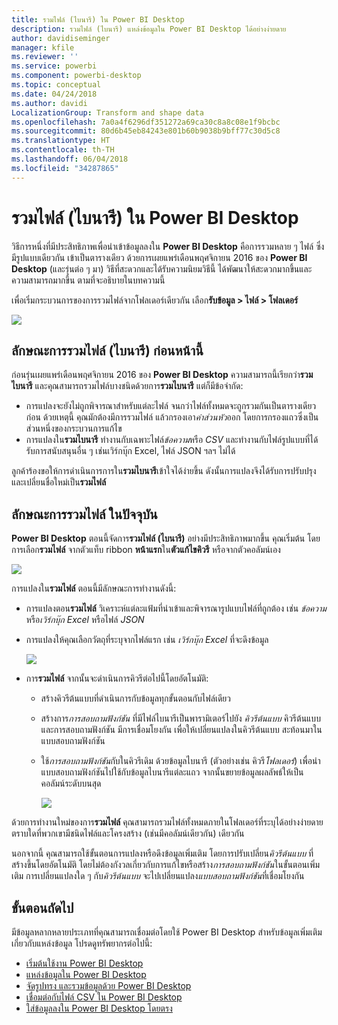 ```yaml
---
title: รวมไฟล์ (ไบนารี) ใน Power BI Desktop
description: รวมไฟล์ (ไบนารี) แหล่งข้อมูลใน Power BI Desktop ได้อย่างง่ายดาย
author: davidiseminger
manager: kfile
ms.reviewer: ''
ms.service: powerbi
ms.component: powerbi-desktop
ms.topic: conceptual
ms.date: 04/24/2018
ms.author: davidi
LocalizationGroup: Transform and shape data
ms.openlocfilehash: 7a0a4f6296df351272a69ca30c8a8c08e1f9bcbc
ms.sourcegitcommit: 80d6b45eb84243e801b60b9038b9bff77c30d5c8
ms.translationtype: HT
ms.contentlocale: th-TH
ms.lasthandoff: 06/04/2018
ms.locfileid: "34287865"
---
```

# <a name="combine-files-binaries-in-power-bi-desktop"></a>รวมไฟล์ (ไบนารี) ใน Power BI Desktop
วิธีการหนึ่งที่มีประสิทธิภาพเพื่อนำเข้าข้อมูลลงใน **Power BI Desktop** คือการรวมหลาย ๆ ไฟล์ ซึ่งมีรูปแบบเดียวกัน เข้าเป็นตารางเดียว ด้วยการเผยแพร่เดือนพฤศจิกายน 2016 ของ **Power BI Desktop** (และรุ่นต่อ ๆ มา) วิธีที่สะดวกและได้รับความนิยมวิธีนี้ ได้พัฒนาให้สะดวกมากขึ้นและความสามารถมากขึ้น ตามที่จะอธิบายในบทความนี้

เพื่อเริ่มกระบวนการของการรวมไฟล์จากโฟลเดอร์เดียวกัน เลือก**รับข้อมูล > ไฟล์ > โฟลเดอร์**

![](media/desktop-combine-binaries/combine-binaries_1.png)

## <a name="previous-combine-files-binaries-behavior"></a>ลักษณะการรวมไฟล์ (ไบนารี) ก่อนหน้านี้
ก่อนรุ่นเผยแพร่เดือนพฤศจิกายน 2016 ของ **Power BI Desktop** ความสามารถนี้เรียกว่า**รวมไบนารี** และคุณสามารถรวมไฟล์บางชนิดด้วยการ**รวมไบนารี** แต่ก็มีข้อจำกัด:

* การแปลงจะยังไม่ถูกพิจารณาสำหรับแต่ละไฟล์ จนกว่าไฟล์ทั้งหมดจะถูกรวมกันเป็นตารางเดียวก่อน ด้วยเหตุนี้ คุณมักต้องมีการรวมไฟล์ แล้วกรองเอา*ค่าส่วนหัว*ออก โดยการกรองแถวซึ่งเป็นส่วนหนึ่งของกระบวนการแก้ไข
* การแปลงใน**รวมไบนารี** ทำงานกับเฉพาะไฟล์*ข้อความ*หรือ *CSV* และทำงานกับไฟล์รูปแบบที่ได้รับการสนับสนุนอื่น ๆ เช่นเวิร์กบุ๊ก Excel, ไฟล์ JSON ฯลฯ ไม่ได้

ลูกค้าร้องขอให้การดำเนินการการใน**รวมไบนารี**เข้าใจได้ง่ายขึ้น ดังนั้นการแปลงจึงได้รับการปรับปรุง และเปลี่ยนชื่อใหม่เป็น**รวมไฟล์**

## <a name="current-combine-files-behavior"></a>ลักษณะการรวมไฟล์ ในปัจจุบัน
**Power BI Desktop** ตอนนี้จัดการ**รวมไฟล์ (ไบนารี)** อย่างมีประสิทธิภาพมากขึ้น คุณเริ่มต้น โดยการเลือก**รวมไฟล์** จากตัวแท็บ ribbon **หน้าแรก**ใน**ตัวแก้ไขคิวรี** หรือจากตัวคอลัมน์เอง

![](media/desktop-combine-binaries/combine-binaries_2a.png)

การแปลงใน**รวมไฟล์** ตอนนี้มีลักษณะการทำงานดังนี้:

* การแปลงตอน**รวมไฟล์** วิเคราะห์แต่ละแฟ้มที่นำเข้าและพิจารณารูปแบบไฟล์ที่ถูกต้อง เช่น *ข้อความ* หรือ*เวิร์กบุ๊ก Excel* หรือไฟล์ *JSON*
* การแปลงให้คุณเลือกวัตถุที่ระบุจากไฟล์แรก เช่น *เวิร์กบุ๊ก Excel* ที่จะดึงข้อมูล
  
  ![](media/desktop-combine-binaries/combine-binaries_3.png)
* การ**รวมไฟล์** จากนั้นจะดำเนินการคิวรีต่อไปนี้โดยอัตโนมัติ:
  
  * สร้างคิวรีต้นแบบที่ดำเนินการกับข้อมูลทุกขั้นตอนกับไฟล์เดียว
  * สร้างการ*การสอบถามฟังก์ชัน* ที่มีไฟล์ไบนารีเป็นพารามิเตอร์ไปยัง *คิวรีต้นแบบ* คิวรีต้นแบบและการสอบถามฟังก์ชัน มีการเชื่อมโยงกัน เพื่อให้เปลี่ยนแปลงในคิวรีต้นแบบ สะท้อนมาในแบบสอบถามฟังก์ชัน
  * ใช้*การสอบถามฟังก์ชัน*กับในคิวรีเดิม ด้วยข้อมูลไบนารี (ตัวอย่างเช่น คิวรี*โฟลเดอร์*) เพื่อนำแบบสอบถามฟังก์ชันไปใช้กับข้อมูลไบนารีแต่ละแถว จากนั้นขยายข้อมูลผลลัพธ์ให้เป็นคอลัมน์ระดับบนสุด
    
    ![](media/desktop-combine-binaries/combine-binaries_4.png)

ด้วยการทำงานใหม่ของการ**รวมไฟล์** คุณสามารถรวมไฟล์ทั้งหมดภายในโฟลเดอร์ที่ระบุได้อย่างง่ายดาย ตราบใดที่พวกเขามีชนิดไฟล์และโครงสร้าง (เช่นมีคอลัมน์เดียวกัน) เดียวกัน

นอกจากนี้ คุณสามารถใช้ขั้นตอนการแปลงหรือดึงข้อมูลเพิ่มเติม โดยการปรับเปลี่ยน*คิวรีต้นแบบ* ที่สร้างขึ้นโดยอัตโนมัติ โดยไม่ต้องกังวลเกี่ยวกับการแก้ไขหรือสร้าง*การสอบถามฟังก์ชัน*ในขั้นตอนเพิ่มเติม การเปลี่ยนแปลงใด ๆ กับ*คิวรีต้นแบบ* จะไปเปลี่ยนแปลง*แบบสอบถามฟังก์ชัน*ที่เชื่อมโยงกัน

## <a name="next-steps"></a>ขั้นตอนถัดไป
มีข้อมูลหลากหลายประเภทที่คุณสามารถเชื่อมต่อโดยใช้ Power BI Desktop สำหรับข้อมูลเพิ่มเติมเกี่ยวกับแหล่งข้อมูล โปรดดูทรัพยากรต่อไปนี้:

* [เริ่มต้นใช้งาน Power BI Desktop](desktop-getting-started.md)
* [แหล่งข้อมูลใน Power BI Desktop](desktop-data-sources.md)
* [จัดรูปทรง และรวมข้อมูลด้วย Power BI Desktop](desktop-shape-and-combine-data.md)
* [เชื่อมต่อกับไฟล์ CSV ใน Power BI Desktop](desktop-connect-csv.md)   
* [ใส่ข้อมูลลงใน Power BI Desktop โดยตรง](desktop-enter-data-directly-into-desktop.md)   

